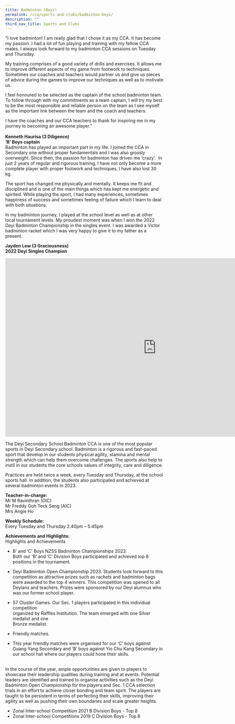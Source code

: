```yaml
---
title: Badminton (Boys)
permalink: /cca/sports-and-clubs/badminton-boys/
description: ""
third_nav_title: Sports and Clubs
---
```

"I love badminton! I am really glad that I chose it as my CCA. It has become my passion. I had a lot of fun playing and training with my fellow CCA mates. I always look forward to my badminton CCA sessions on Tuesday and Thursday.

My training comprises of a good variety of drills and exercises. It allows me to improve different aspects of my game from footwork to techniques. Sometimes our coaches and teachers would partner us and give us pieces of advice during the games to improve our techniques as well as to motivate us.&nbsp;

I feel honoured to be selected as the captain of the school badminton team. To follow through with my commitments as a team captain, I will try my best to be the most responsible and reliable person on the team as I see myself as the important link between the team and the coach and teachers.

I have the coaches and our CCA teachers to thank for inspiring me in my journey to becoming an awesome player.”
<br><br>
<strong>Kenneth Haurisa  (3 Diligence)<br>
‘B’ Boys captain</strong> 
<br>
Badminton has played an important part in my life. I joined the CCA in Secondary one without proper fundamentals and I was also grossly overweight. Since then, the passion for badminton has driven me ‘crazy’. &nbsp;In just 2 years of regular and rigorous training, I have not only become a more complete player with proper footwork and techniques, I have also lost 30 kg.

The sport has changed me physically and mentally. It keeps me fit and disciplined and is one of the main things which has kept me energetic and spirited. While playing the sport, I had many experiences, sometimes happiness of success and sometimes feeling of failure which I learn to deal with both situations.

In my badminton journey, I played at the school level as well as at other local tournament levels. My proudest moment was when I won the 2022 Deyi Badminton Championship in the singles event. I was awarded a Victor badminton racket which I was very happy to give it to my father as a present.

**Jayden Lew (3 Graciousness)**<br>
**2022 Deyi Singles Champion**<br>

<iframe src="https://docs.google.com/presentation/d/e/2PACX-1vSjFyay7mU6z8MPq7sNhcL_zhQ3HQ5JvqykwprI8gK_SQhT_pOkXoRUAAjgtAC_2PIxvl1R-88wABCL/embed?start=false&amp;loop=false&amp;delayms=3000" frameborder="0" width="960" height="569" allowfullscreen="true"></iframe>

The Deyi Secondary School Badminton CCA is one of the most popular sports in Deyi Secondary school. Badminton is a rigorous and fast-paced sport that develop in our students physical agility, stamina and mental strength which can help them overcome challenges. The sports also help to instil in our students the core schools values of integrity, care and diligence.

Practices are held twice a week, every Tuesday and Thursday, at the school sports hall. In addition, the students also participated and achieved at several badminton events in 2023.
  
**Teacher-in-charge:** <br>
Mr M Ravinthran (OIC)<br>
Mr Freddy Goh Teck Seng (AIC)<br>
Mrs Angie Ho<br>

**Weekly Schedule:** <br>
Every Tuesday and Thursday 2.40pm – 5.45pm  
  
**Achievements and Highlights:** <br>
Highlights and Achievements

* B’ and ‘C’ Boys NZSS Badminton Championships 2023.  
Both our ‘B’ and ‘C’ Division Boys participated and achieved top 8 positions in the 
tournament.
  
* Deyi Badminton Open Championship 2023. 
Students look forward to this competition as attractive prizes such as rackets and badminton bags were awarded 
to the top 4 winners. This competition was opened to all Deyians and teachers. Prizes were sponsored by our Deyi alumnus who was our former school player. 

* S7 Cluster Games. Our Sec. 1 players participated in this individual competition  
organized by Raffles Institution. The team emerged with one Silver medalist and one    
Bronze medalist.  

* Friendly matches.
*  This year friendly matches were organised for our ‘C’ boys against Guang Yang Secondary and ‘B’ boys against Yio Chu Kang Secondary in our 
school hall where our players could hone their skills. 
<br>
In the course of the year, ample opportunities are given to players to showcase their leadership qualities during training and at events. Potential leaders are identified and trained to organise activities such as the Deyi Badminton Open Championship for the players and Sec. 1 CCA selection trials in an effort to achieve closer bonding and team spirit.
The players are taught to be persistent in terms of perfecting their skills, improving their agility as well as pushing their own boundaries and scale greater heights.

* Zonal Inter-school Competition 2021 B Division Boys - Top 8
* Zonal Inter-school Competitions 2019 C Division Boys - Top 8